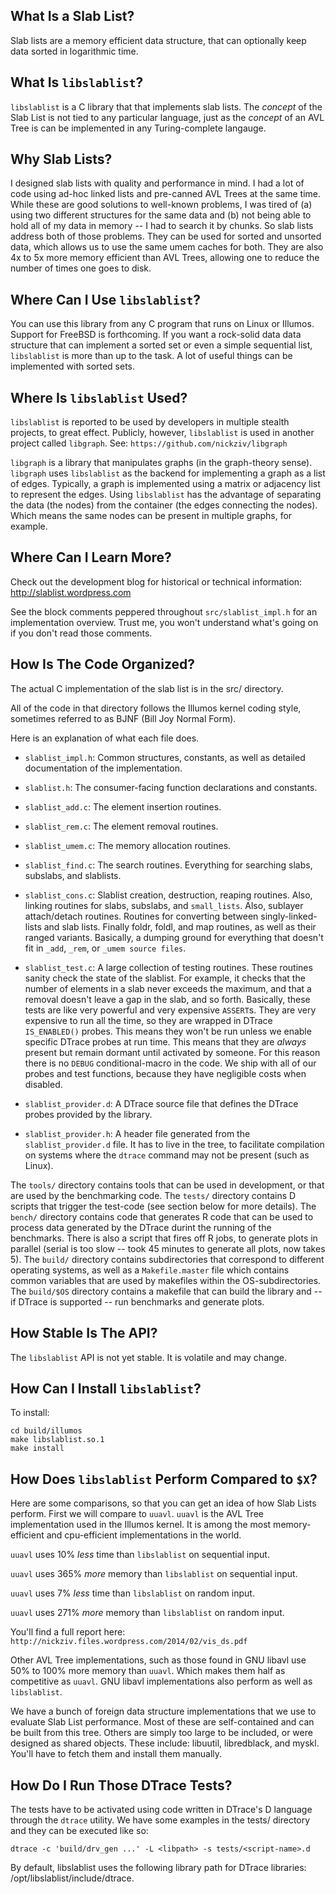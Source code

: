 What Is a Slab List?
--------------------

Slab lists are a memory efficient data structure, that can optionally keep data
sorted in logarithmic time.


What Is `libslablist`?
----------------------

`libslablist` is a C library that that implements slab lists. The _concept_ of
the Slab List is not tied to any particular language, just as the _concept_ of
an AVL Tree is can be implemented in any Turing-complete langauge.

Why Slab Lists?
---------------

I designed slab lists with quality and performance in mind. I had a lot of code
using ad-hoc linked lists and pre-canned AVL Trees at the same time. While
these are good solutions to well-known problems, I was tired of (a) using two
different structures for the same data and (b) not being able to hold all of my
data in memory -- I had to search it by chunks. So slab lists address both of
those problems. They can be used for sorted and unsorted data, which allows us
to use the same umem caches for both. They are also 4x to 5x more memory
efficient than AVL Trees, allowing one to reduce the number of times one goes
to disk.

Where Can I Use `libslablist`?
------------------------------

You can use this library from any C program that runs on Linux or Illumos.
Support for FreeBSD is forthcoming. If you want a rock-solid data data
structure that can implement a sorted set or even a simple sequential list,
`libslablist` is more than up to the task. A lot of useful things can be
implemented with sorted sets.

Where Is `libslablist` Used?
----------------------------

`libslablist` is reported to be used by developers in multiple stealth
projects, to great effect. Publicly, however, `libslablist` is used in another
project called `libgraph`. See: `https://github.com/nickziv/libgraph`

`libgraph` is a library that manipulates graphs (in the graph-theory sense).
`libgraph` uses `libslablist` as the backend for implementing a graph as a list
of edges. Typically, a graph is implemented using a matrix or adjacency list to
represent the edges. Using `libslablist` has the advantage of separating the
data (the nodes) from the container (the edges connecting the nodes). Which
means the same nodes can be present in multiple graphs, for example.

Where Can I Learn More?
-----------------------

Check out the development blog for historical or technical information:
http://slablist.wordpress.com

See the block comments peppered throughout `src/slablist_impl.h` for an
implementation overview. Trust me, you won't understand what's going on if you
don't read those comments.

How Is The Code Organized?
--------------------------

The actual C implementation of the slab list is in the src/ directory. 

All of the code in that directory follows the Illumos kernel coding style,
sometimes referred to as BJNF (Bill Joy Normal Form).

Here is an explanation of what each file does.

* `slablist_impl.h`: Common structures, constants, as well as detailed
documentation of the implementation.

* `slablist.h`: The consumer-facing function declarations and constants.

* `slablist_add.c`: The element insertion routines.

* `slablist_rem.c`: The element removal routines.

* `slablist_umem.c`: The memory allocation routines.

* `slablist_find.c`: The search routines. Everything for searching slabs,
subslabs, and slablists.

* `slablist_cons.c`: Slablist creation, destruction, reaping routines.
Also, linking routines for slabs, subslabs, and `small_lists`. Also, sublayer
attach/detach routines. Routines for converting between singly-linked-lists and
slab lists. Finally foldr, foldl, and map routines, as well as their ranged
variants. Basically, a dumping ground for everything that doesn't fit in
`_add`, `_rem`, or `_umem source files`.

* `slablist_test.c`: A large collection of testing routines. These
routines sanity check the state of the slablist. For example, it checks that
the number of elements in a slab never exceeds the maximum, and that a removal
doesn't leave a gap in the slab, and so forth.  Basically, these tests are like
very powerful and very expensive `ASSERT`s. They are very expensive to run all
the time, so they are wrapped in DTrace `IS_ENABLED()` probes. This means they
won't be run unless we enable specific DTrace probes at run time. This means
that they are _always_ present but remain dormant until activated by someone.
For this reason there is no `DEBUG` conditional-macro in the code. We ship with
all of our probes and test functions, because they have negligible costs when
disabled.

* `slablist_provider.d`: A DTrace source file that defines the DTrace
probes provided by the library.

* `slablist_provider.h`: A header file generated from the
`slablist_provider.d` file. It has to live in the tree, to facilitate
compilation on systems where the `dtrace` command may not be present (such as
Linux).

The `tools/` directory contains tools that can be used in development, or that
are used by the benchmarking code. The `tests/` directory contains D scripts
that trigger the test-code (see section below for more details). The `bench/`
directory contains code that generates R code that can be used to process data
generated by the DTrace durint the running of the benchmarks. There is also a
script that fires off R jobs, to generate plots in parallel (serial is too slow
-- took 45 minutes to generate all plots, now takes 5). The `build/` directory
contains subdirectories that correspond to different operating systems, as well
as a `Makefile.master` file which contains common variables that are used by
makefiles within the OS-subdirectories. The `build/$OS` directory contains a
makefile that can build the library and -- if DTrace is supported -- run
benchmarks and generate plots.


How Stable Is The API?
----------------------

The `libslablist` API is not yet stable. It is volatile and may change.


How Can I Install `libslablist`?
--------------------------------

To install:

	cd build/illumos
	make libslablist.so.1
	make install

How Does `libslablist` Perform Compared to `$X`?
------------------------------------------------

Here are some comparisons, so that you can get an idea of how Slab Lists
perform. First we will compare to `uuavl`. `uuavl` is the AVL Tree
implementation used in the Illumos kernel. It is among the most
memory-efficient and cpu-efficient implementations in the world.

`uuavl` uses 10% _less_ time than `libslablist` on sequential input.

`uuavl` uses 365% _more_ memory than `libslablist` on sequential input.

`uuavl` uses 7% _less_ time than `libslablist` on random input.

`uuavl` uses 271% _more_ memory than `libslablist` on random input.

You'll find a full report here:
`http://nickziv.files.wordpress.com/2014/02/vis_ds.pdf`

Other AVL Tree implementations, such as those found in GNU libavl use 50% to
100% more memory than `uuavl`. Which makes them half as competitive as `uuavl`.
GNU libavl implementations also perform as well as `libslablist`.

We have a bunch of foreign data structure implementations that we use to
evaluate Slab List performance. Most of these are self-contained and can be
built from this tree. Others are simply too large to be included, or were
designed as shared objects. These include: libuutil, libredblack, and myskl.
You'll have to fetch them and install them manually.

How Do I Run Those DTrace Tests?
--------------------------------

The tests have to be activated using code written in DTrace's D language
through the `dtrace` utility. We have some examples in the tests/ directory and
they can be executed like so:

	dtrace -c 'build/drv_gen ...' -L <libpath> -s tests/<script-name>.d

By default, libslablist uses the following library path for DTrace libraries:
/opt/libslablist/include/dtrace.
